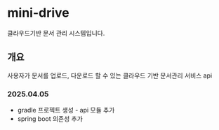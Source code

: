 # mini-drive
클라우드기반 문서 관리 시스템입니다. 

## 개요 
사용자가 문서를 업로드, 다운로드 할 수 있는 클라우드 기반 문서관리 서비스 api

### 2025.04.05
- gradle 프로젝트 생성 - api 모듈 추가
- spring boot 의존성 추가

